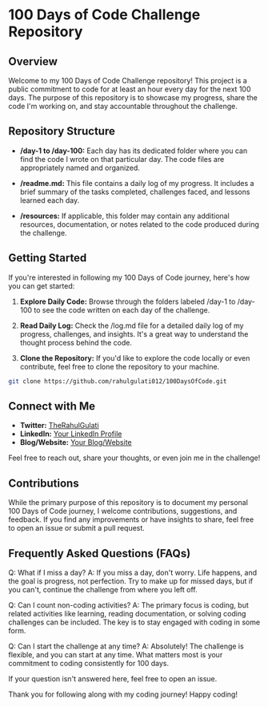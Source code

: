 # 100 Days of Code Challenge Repository

## Overview

Welcome to my 100 Days of Code Challenge repository! This project is a public commitment to code for at least an hour every day for the next 100 days. The purpose of this repository is to showcase my progress, share the code I'm working on, and stay accountable throughout the challenge.

## Repository Structure

- **/day-1 to /day-100:** Each day has its dedicated folder where you can find the code I wrote on that particular day. The code files are appropriately named and organized.

- **/readme.md:** This file contains a daily log of my progress. It includes a brief summary of the tasks completed, challenges faced, and lessons learned each day.

- **/resources:** If applicable, this folder may contain any additional resources, documentation, or notes related to the code produced during the challenge.

## Getting Started

If you're interested in following my 100 Days of Code journey, here's how you can get started:

1. **Explore Daily Code:** Browse through the folders labeled /day-1 to /day-100 to see the code written on each day of the challenge.

2. **Read Daily Log:** Check the /log.md file for a detailed daily log of my progress, challenges, and insights. It's a great way to understand the thought process behind the code.

3. **Clone the Repository:** If you'd like to explore the code locally or even contribute, feel free to clone the repository to your machine.

```bash
git clone https://github.com/rahulgulati012/100DaysOfCode.git
```

## Connect with Me

- **Twitter:** [TheRahulGulati](https://twitter.com/TheRahulGulati)
- **LinkedIn:** [Your LinkedIn Profile](https://www.linkedin.com/in/your-linkedin-profile)
- **Blog/Website:** [Your Blog/Website](https://www.yourwebsite.com)

Feel free to reach out, share your thoughts, or even join me in the challenge!

## Contributions

While the primary purpose of this repository is to document my personal 100 Days of Code journey, I welcome contributions, suggestions, and feedback. If you find any improvements or have insights to share, feel free to open an issue or submit a pull request.

## Frequently Asked Questions (FAQs)

Q: What if I miss a day?
A: If you miss a day, don't worry. Life happens, and the goal is progress, not perfection. Try to make up for missed days, but if you can't, continue the challenge from where you left off.

Q: Can I count non-coding activities?
A: The primary focus is coding, but related activities like learning, reading documentation, or solving coding challenges can be included. The key is to stay engaged with coding in some form.

Q: Can I start the challenge at any time?
A: Absolutely! The challenge is flexible, and you can start at any time. What matters most is your commitment to coding consistently for 100 days.

If your question isn't answered here, feel free to open an issue.

Thank you for following along with my coding journey! Happy coding!
